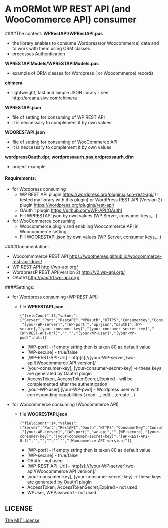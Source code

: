 # A mORMot WP REST API (and WooCommerce API) consumer

####The content:
**WPRestAPI/WPRestAPI.pas** 
* the library enables to consume Wordpress(or Woocommerce) data and to work with them using ORM classes
* processes Authentication

**WPRESTAPIModels/WPRESTAPIModels.pas**
* example of ORM classes for Wordpress ( or Woocommerce) records

**chimera**
* lightweight, fast and simple JSON library - see http://arcana.sivv.com/chimera

**WPRESTAPI.json**
* file of setting for consuming of WP REST API 
* it is neccessary to complement it by own values

**WOORESTAPI.json**
* file of setting for consuming of WooCommerce API 
* it is neccessary to complement it by own values

**wordpressOauth.dpr, wordpressaurh.pas,ordpressaurh.dfm** 
* project example 
  
#### Requirements:  
* for Wordpress consuming
    * WP REST API plugin  https://wordpress.org/plugins/json-rest-api/  (I tested my library with this plugin)
      or WordPress REST API (Version 2) plugin https://wordpress.org/plugins/rest-api/
    * OAuth 1 plugin https://github.com/WP-API/OAuth1 
    * Fill WPRESTAPI.json by own values (WP Server, consumer keys,...)
* for WooCommerce consuming
    * Woocommerce plugin and enabling Woocommerce API in Woocommerce setting
    * Fill WOORESTAPI.json by own values (WP Server, consumer keys,...)
    
####Documentation:
* Woocommmerce REST API             https://woothemes.github.io/woocommerce-rest-api-docs/
* WP REST API                       http://wp-api.org/
* WordpressP REST API(version 2)    http://v2.wp-api.org/
* OAuth1                            http://oauth1.wp-api.org/

####Settings:
* for Wordpress consuming (WP REST API)
    * file **WPRESTAPI.json**
    
        ```    
        {"fieldCount":13,"values":["Server","Port","RestAPI","WPOauth","HTTPS","ConsumerKey","ConsumerKeySecret","URL","AccessToken","AccessTokenSecret","WPUser","WPPassword","Expirated",
         "[your-WP-server]","[WP-port]","wp-json","oauth1",[WP-secure],"[your-consumer-key]","[your-consumer-secret-key]","[WP-REST-API-Url]","","","[your-WP-user]","[your-WP-pwd]",null]}
        ``` 
        * [WP-port] - if empty string then is taken 80 as default value
        * [WP-secure] - true/false
        * [WP-REST-API-Url] - http[s]://[your-WP-server]/wc-api/[Woocommerce API version]/
        * [your-consumer-key], [your-consumer-secret-key] ->  these keys are generated by Oauth1 plugin
        * AccessToken, AccessTokenSecret,Expired - will be complemented after the authentication
        * [your-WP-user],[your-WP-pwd] - Wordpress user with corresponding capabilities ( read-.., edit-..,create-..)
    
* for Woocommerce consuming (Woocommerce API)
    * file **WOORESTAPI.json**
    
        ```    
        {"fieldCount":14,"values":["Server","Port","RestAPI","Oauth","HTTPS","ConsumerKey","ConsumerKeySecret","URL","AccessToken","AccessTokenSecret","WPUser","WPPassword","Expirated","RESTAPIVersion",
         "[your-WP-server]","[WP-port]","wc-api","",[WP-secure],"[your-consumer-key]","[your-consumer-secret-key]","[WP-REST-API-Url]","","","","","","[Woocommerce API version]"]}
        ``` 
        * [WP-port] - if empty string then is taken 80 as default value
        * [WP-secure] - true/false
        * OAuth - not used
        * [WP-REST-API-Url] - http[s]://[your-WP-server]/wc-api/[Woocommerce API version]/
        * [your-consumer-key], [your-consumer-secret-key] ->  these keys are generated by Oauth1 plugin
        * AccessToken, AccessTokenSecret,Expired - not used
        * WPUser, WPPassword - not used


## LICENSE

[The MIT License](https://github.com/wenzhixin/multiple-select/blob/master/LICENSE)

